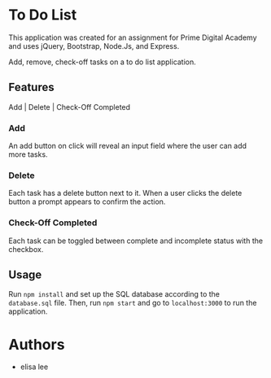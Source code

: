 # To Do List
This application was created for an assignment for Prime Digital Academy and uses jQuery, Bootstrap, Node.Js, and Express.

Add, remove, check-off tasks on a to do list application.

## Features
Add | Delete | Check-Off Completed

### Add
An add button on click will reveal an input field where the user can add more tasks.

### Delete
Each task has a delete button next to it. When a user clicks the delete button a prompt appears to confirm the action.

### Check-Off Completed
Each task can be toggled between complete and incomplete status with the checkbox.

## Usage
Run `npm install` and set up the SQL database according to the `database.sql` file. Then, run `npm start` and go to `localhost:3000` to run the application.

# Authors
- elisa lee
